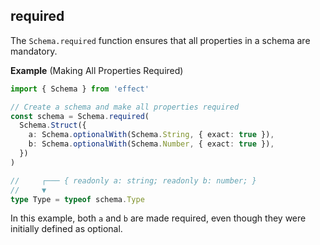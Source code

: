 ## required

The `Schema.required` function ensures that all properties in a schema are mandatory.

**Example** (Making All Properties Required)

```ts twoslash
import { Schema } from 'effect'

// Create a schema and make all properties required
const schema = Schema.required(
  Schema.Struct({
    a: Schema.optionalWith(Schema.String, { exact: true }),
    b: Schema.optionalWith(Schema.Number, { exact: true }),
  })
)

//     ┌─── { readonly a: string; readonly b: number; }
//     ▼
type Type = typeof schema.Type
```

In this example, both `a` and `b` are made required, even though they were initially defined as optional.
